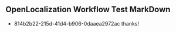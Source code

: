 ## OpenLocalization Workflow Test MarkDown
* 814b2b22-215d-41d4-b906-0daaea2972ac 
thanks!<!--HONumber=Mar16_HO2-->
